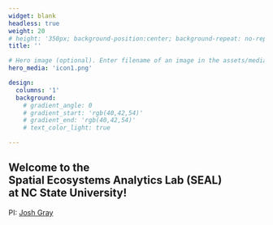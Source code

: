 ```yaml
---
widget: blank
headless: true
weight: 20
# height: '350px; background-position:center; background-repeat: no-repeat; background-size: cover'
title: ''

# Hero image (optional). Enter filename of an image in the assets/media/ folder.
hero_media: 'icon1.png'

design:
  columns: '1'
  background:
    # gradient_angle: 0
    # gradient_start: 'rgb(40,42,54)'
    # gradient_end: 'rgb(40,42,54)'
    # text_color_light: true

---
```

## Welcome to the <br>Spatial Ecosystems Analytics Lab (SEAL) <br> at NC State University!
PI: [Josh Gray](../authors/admin)
<div style="font-size:0.85em"> </div>
